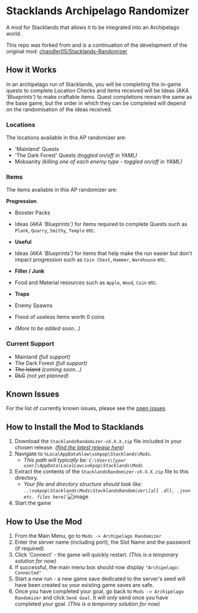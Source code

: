 # Stacklands Archipelago Randomizer
A mod for Stacklands that allows it to be integrated into an Archipelago world.

This repo was forked from and is a continuation of the development of the original mod: [chandler05/Stacklands-Randomizer](https://github.com/chandler05/Stacklands-Randomizer)

## How it Works
In an archipelago run of Stacklands, you will be completing the in-game quests to complete Location Checks and items received will be Ideas _(AKA 'Blueprints')_ to make craftable items.
Quest completions remain the same as the base game, but the order in which they can be completed will depend on the randomisation of the ideas received.

### Locations
The locations available in this AP randomizer are:

- 'Mainland' Quests
- 'The Dark Forest' Quests _(toggled on/off in YAML)_
- Mobsanity _(killing one of each enemy type - toggled on/off in YAML)_

### Items
The items available in this AP randomizer are:

**Progression** 
- Booster Packs
- Ideas _(AKA 'Blueprints')_ for items required to complete Quests such as `Plank`, `Quarry`, `Smithy`, `Temple` etc. 

- **Useful** 
- Ideas _(AKA 'Blueprints')_ for items that help make the run easier but don't impact progression such as `Coin Chest`, `Hammer`, `Warehouse` etc.

- **Filler / Junk**
- Food and Material resources such as `Apple`, `Wood`, `Coin` etc.

- **Traps**
- Enemy Spawns
- Flood of useless items worth 0 coins
- _(More to be added soon...)_

### Current Support
- Mainland _(full support)_
- The Dark Forest _(full support)_
- ~~The Island~~ _(coming soon...)_
- ~~DLC~~ _(not yet planned)_

## Known Issues
For the list of currently known issues, please see the [open issues](https://github.com/JammyGeeza/Stacklands-Randomizer/issues)

## How to Install the Mod to Stacklands
1. Download the `StacklandsRandomizer-vX.X.X.zip` file included in your chosen release. _([find the latest release here](https://github.com/JammyGeeza/Stacklands-Randomizer/releases/latest))_
2. Navigate to `%LocalAppData%low\sokpop\Stacklands\Mods`.
   - _This path will typically be: `C:\Users\[your user]\AppData\LocalLow\sokpop\Stacklands\Mods`_
3. Extract the contents of the `StacklandsRandomizer-vX.X.X.zip` file to this directory.
   - _Your file and directory structure should look like: `..\sokpop\Stacklands\Mods\StacklandsRandomizer\[all .dll, .json etc. files here]`_
     ![image](https://github.com/user-attachments/assets/d83d0da5-e053-4de8-af1d-aa01b02e669c)
4. Start the game

## How to Use the Mod
1. From the Main Menu, go to `Mods -> Archipelago Randomizer`
2. Enter the server name (including port), the Slot Name and the password (if required)
3. Click 'Connect' - the game will quickly restart. _(This is a temporary solution for now)_
4. If successful, the main menu box should now display `"Archipelago: Connected"`
5. Start a new run - a new game save dedicated to the server's seed will have been created so your existing game saves are safe. 
6. Once you have completed your goal, go back to `Mods -> Archipelago Randomizer` and click `Send Goal`. It will _only_ send once you have completed your goal. _(This is a temporary solution for now)_
